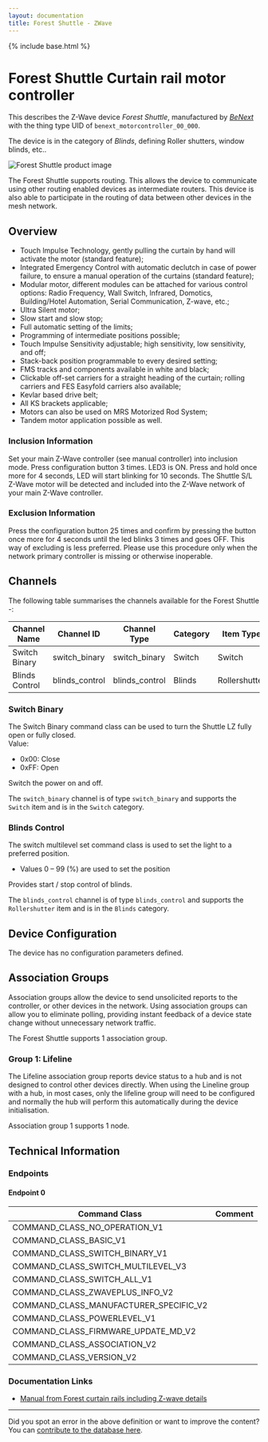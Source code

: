 ```yaml
---
layout: documentation
title: Forest Shuttle - ZWave
---
```


{% include base.html %}

# Forest Shuttle Curtain rail motor controller
This describes the Z-Wave device *Forest Shuttle*, manufactured by *[BeNext](http://www.benext.eu/)* with the thing type UID of ```benext_motorcontroller_00_000```.

The device is in the category of *Blinds*, defining Roller shutters, window blinds, etc..

![Forest Shuttle product image](https://opensmarthouse.org/zwavedatabase/1215/image/)


The Forest Shuttle supports routing. This allows the device to communicate using other routing enabled devices as intermediate routers.  This device is also able to participate in the routing of data between other devices in the mesh network.

## Overview

  * Touch lmpulse Technology, gently pulling the curtain by hand will activate the motor (standard feature);
  * Integrated Emergency Control with automatic de­clutch in case of power failure, to ensure a manual operation of the curtains (standard feature);
  * Modular motor, different modules can be attached for various control options: Radio Frequency, Wall Switch, lnfrared, Domotics, Building/Hotel Automa­tion, Serial Communication, Z-wave, etc.;
  * Ultra Silent motor;
  * Slow start and slow stop;
  * Full automatic setting of the limits;
  * Programming of intermediate positions possible;
  * Touch lmpulse Sensitivity adjustable; high sensitivity, low sensitivity, and off;
  * Stack-back position programmable to every desired setting;
  * FMS tracks and components available in white and black;
  * Clickable off-set carriers for a straight heading of the curtain; rolling carriers and FES Easyfold carriers also available;
  * Kevlar based drive belt;
  * All KS brackets applicable;
  * Motors can also be used on MRS Motorized Rod System;
  * Tandem motor application possible as well.

### Inclusion Information

Set your main Z-Wave controller (see manual controller) into inclusion mode. Press configuration button 3 times. LED3 is ON. Press and hold once more for 4 seconds, LED will start blinking for 10 seconds. The Shuttle S/L Z-Wave motor will be detected and included into the Z-Wave network of your main Z-Wave controller.

### Exclusion Information

Press the configuration button 25 times and confirm by pressing the button once more for 4 seconds until the led blinks 3 times and goes OFF. This way of excluding is less preferred. Please use this procedure only when the network primary controller is missing or otherwise inoperable. 

## Channels

The following table summarises the channels available for the Forest Shuttle -:

| Channel Name | Channel ID | Channel Type | Category | Item Type |
|--------------|------------|--------------|----------|-----------|
| Switch Binary | switch_binary | switch_binary | Switch | Switch | 
| Blinds Control | blinds_control | blinds_control | Blinds | Rollershutter | 

### Switch Binary
The Switch Binary command class can be used to turn the Shuttle LZ fully open or fully closed.  
Value:

- 0x00: Close  
- 0xFF: Open

Switch the power on and off.

The ```switch_binary``` channel is of type ```switch_binary``` and supports the ```Switch``` item and is in the ```Switch``` category.

### Blinds Control
The switch multilevel set command class is used to set the light to a preferred position.  
- Values 0 – 99 (%) are used to set the position 

Provides start / stop control of blinds.

The ```blinds_control``` channel is of type ```blinds_control``` and supports the ```Rollershutter``` item and is in the ```Blinds``` category.



## Device Configuration

The device has no configuration parameters defined.

## Association Groups

Association groups allow the device to send unsolicited reports to the controller, or other devices in the network. Using association groups can allow you to eliminate polling, providing instant feedback of a device state change without unnecessary network traffic.

The Forest Shuttle supports 1 association group.

### Group 1: Lifeline

The Lifeline association group reports device status to a hub and is not designed to control other devices directly. When using the Lineline group with a hub, in most cases, only the lifeline group will need to be configured and normally the hub will perform this automatically during the device initialisation.

Association group 1 supports 1 node.

## Technical Information

### Endpoints

#### Endpoint 0

| Command Class | Comment |
|---------------|---------|
| COMMAND_CLASS_NO_OPERATION_V1| |
| COMMAND_CLASS_BASIC_V1| |
| COMMAND_CLASS_SWITCH_BINARY_V1| |
| COMMAND_CLASS_SWITCH_MULTILEVEL_V3| |
| COMMAND_CLASS_SWITCH_ALL_V1| |
| COMMAND_CLASS_ZWAVEPLUS_INFO_V2| |
| COMMAND_CLASS_MANUFACTURER_SPECIFIC_V2| |
| COMMAND_CLASS_POWERLEVEL_V1| |
| COMMAND_CLASS_FIRMWARE_UPDATE_MD_V2| |
| COMMAND_CLASS_ASSOCIATION_V2| |
| COMMAND_CLASS_VERSION_V2| |

### Documentation Links

* [Manual from Forest curtain rails including Z-wave details](https://opensmarthouse.org/zwavedatabase/1215/download-287-Installing-the-FOREST-SHUTTLE-S-M-L--Z-wave-V1-6EN.pdf)

---

Did you spot an error in the above definition or want to improve the content?
You can [contribute to the database here](https://opensmarthouse.org/zwavedatabase/1215).
